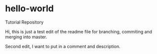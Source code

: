 # hello-world
Tutorial Repository

Hi, this is just a test edit of the readme file for branching, commiting and merging into master.

Second edit, I want to put in a comment and description.
